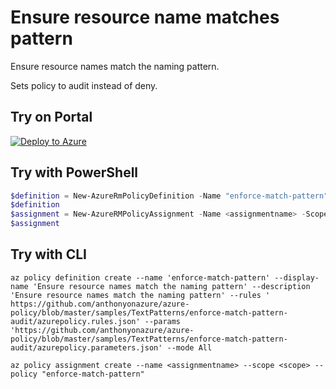 # Ensure resource name matches pattern

Ensure resource names match the naming pattern.

Sets policy to audit instead of deny.

## Try on Portal

[![Deploy to Azure](http://azuredeploy.net/deploybutton.png)](https://portal.azure.com/?feature.customportal=false&microsoft_azure_policy=true&microsoft_azure_policy_policyinsights=true&feature.microsoft_azure_security_policy=true&microsoft_azure_marketplace_policy=true#blade/Microsoft_Azure_Policy/CreatePolicyDefinitionBlade/uri/https%3A%2F%2Fraw.githubusercontent.com%2FAzure%2Fazure-policy%2Fmaster%2Fsamples%2FTextPatterns%2Fenforce-match-pattern%2Fazurepolicy.json)

## Try with PowerShell

````powershell
$definition = New-AzureRmPolicyDefinition -Name "enforce-match-pattern" -DisplayName "Ensure resource names match the naming pattern" -description "Ensure resource names match the naming pattern" -Policy 'https://github.com/anthonyonazure/azure-policy/blob/master/samples/TextPatterns/enforce-match-pattern-audit/azurepolicy.rules.json' -Parameter 'https://github.com/anthonyonazure/azure-policy/blob/master/samples/TextPatterns/enforce-match-pattern-audit/azurepolicy.parameters.json' -Mode All
$definition
$assignment = New-AzureRMPolicyAssignment -Name <assignmentname> -Scope <scope> -PolicyDefinition $definition
$assignment 
````

## Try with CLI

````cli
az policy definition create --name 'enforce-match-pattern' --display-name 'Ensure resource names match the naming pattern' --description 'Ensure resource names match the naming pattern' --rules '
https://github.com/anthonyonazure/azure-policy/blob/master/samples/TextPatterns/enforce-match-pattern-audit/azurepolicy.rules.json' --params 'https://github.com/anthonyonazure/azure-policy/blob/master/samples/TextPatterns/enforce-match-pattern-audit/azurepolicy.parameters.json' --mode All

az policy assignment create --name <assignmentname> --scope <scope> --policy "enforce-match-pattern"
````
